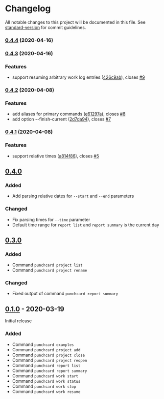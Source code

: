# Changelog

All notable changes to this project will be documented in this file. See [standard-version](https://github.com/conventional-changelog/standard-version) for commit guidelines.

### [0.4.4](https://github.com/djlauk/punchcard/compare/v0.4.3...v0.4.4) (2020-04-16)

### [0.4.3](https://github.com/djlauk/punchcard/compare/v0.4.2...v0.4.3) (2020-04-16)


### Features

* support resuming arbitrary work log entries ([426c9ab](https://github.com/djlauk/punchcard/commit/426c9ab11aca308074a81fae14499c4820f6d32c)), closes [#9](https://github.com/djlauk/punchcard/issues/9)

### [0.4.2](https://github.com/djlauk/punchcard/compare/v0.4.1...v0.4.2) (2020-04-08)


### Features

* add aliases for primary commands ([e61297a](https://github.com/djlauk/punchcard/commit/e61297af01677ac2ba246277c032b88bee4d8519)), closes [#8](https://github.com/djlauk/punchcard/issues/8)
* add option --finish-current ([2d7da94](https://github.com/djlauk/punchcard/commit/2d7da94ed329b2f0765536c40863f37738792f90)), closes [#7](https://github.com/djlauk/punchcard/issues/7)

### [0.4.1](https://github.com/djlauk/punchcard/compare/v0.4.0...v0.4.1) (2020-04-08)


### Features

* support relative times ([a814f86](https://github.com/djlauk/punchcard/commit/a814f8623cf83fe829e2d62fa897ead64fe2993f)), closes [#5](https://github.com/djlauk/punchcard/issues/5)

## [0.4.0]

### Added

- Add parsing relative dates for `--start` and `--end` parameters

### Changed

- Fix parsing times for `--time` parameter
- Default time range for `report list` and `report summary` is the current day

## [0.3.0]

### Added

- Command `punchcard project list`
- Command `punchcard project rename`

### Changed

- Fixed output of command `punchcard report summary`

## [0.1.0] - 2020-03-19

Initial release

### Added

- Command `punchcard examples`
- Command `punchcard project add`
- Command `punchcard project close`
- Command `punchcard project reopen`
- Command `punchcard report list`
- Command `punchcard report summary`
- Command `punchcard work start`
- Command `punchcard work status`
- Command `punchcard work stop`
- Command `punchcard work resume`

[unreleased]: https://github.com/djlauk/punchcard/compare/v0.4.0...HEAD
[0.4.0]: https://github.com/djlauk/punchcard/releases/v0.4.0
[0.3.0]: https://github.com/djlauk/punchcard/releases/v0.3.0
[0.1.0]: https://github.com/djlauk/punchcard/releases/v0.1.0
